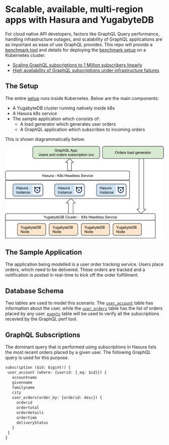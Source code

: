# Scalable, available, multi-region apps with Hasura and YugabyteDB

For cloud native API developers, factors like GraphQL Query performance, handling infrastructure outages, and scalability of GraphQL applications are as important as ease of use GraphQL provides. This repo will provide a [benchmark tool](./graphql-subscription-perf-tool) and details for deploying the [benchmark setup](./setup.md) on a Kubernetes cluster. 

- [Scaling GraphQL subscriptions to 1 Million subscribers linearly](./1M_subscriptions.md)
- [High availability of GraphQL subscriptions under infrastructure failures](./resilient_graphql_apps.md)

## The Setup

The entire [setup](./setup.md) runs inside Kubernetes. Below are the main components:
- A YugabyteDB cluster running natively inside k8s
- A Hasura k8s service
- The sample application which consists of:
    - A load generator which generates user orders
    - A GraphQL application which subscribes to incoming orders

This is shown diagrammatically below. 

![Benchmark Setup](images/benchmark.png)

## The Sample Application

The application being modelled is a user order tracking service. Users place orders, which need to be delivered. These orders are tracked and a notification is posted in real-time to kick off the order fulfillment.

## Database Schema

Two tables are used to model this scenario. The [ `user_account`](./resources/user.sql) table has information about the user, while the [`user_orders`](./resources/user_orders.sql) table has the list of orders placed by any user. [`events`](./resources/events.sql) table will be used to verify all the subscriptions recevied by the GraphQL perf tool.

## GraphQL Subscriptions

The dominant query that is performed using subscriptions in Hasura lists the most recent orders placed by a given user. The following GraphQL query is used for this purpose.

```
subscription ($id: bigint!) {
 user_account (where: {userid: {_eq: $id}}) {
   accountname
   givenname
   familyname
   city
   user_orders(order_by: {orderid: desc}) {
     orderid
     ordertotal
     orderdetails
     ordertime
     deliveryStatus
   }
 }
}
```









